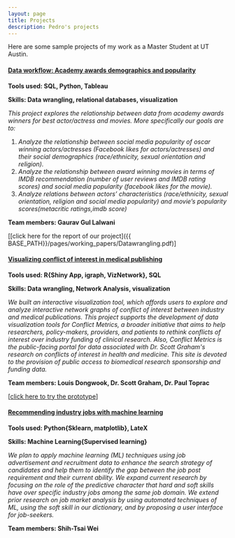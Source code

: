 ```yaml
---
layout: page
title: Projects
description: Pedro's projects
---
```


Here are some sample projects of my work as a Master Student at UT Austin.

#### <u>Data workflow: Academy awards demographics and popularity</u>
<b>Tools used: SQL, Python, Tableau</b>

<b>Skills: Data wrangling, relational databases, visualization</b>

<i>This project explores the relationship between data from academy awards winners for best actor/actress and movies. More specifically our goals are to:</i>
1. <i>Analyze the relationship between social media popularity of oscar winning actors/actresses (Facebook likes for actors/actresses) and their social demographics (race/ethnicity, sexual orientation and religion).</i>
2. <i>Analyze the relationship between award winning movies in terms of IMDB recommendation (number of user reviews and IMDB rating scores) and social media popularity (facebook likes for the movie).</i>
3. <i>Analyze relations between actors’ characteristics (race/ethnicity, sexual orientation, religion and social media popularity) and movie’s popularity scores(metacritic ratings,imdb score)</i>

<b>Team members: Gaurav Gul Lalwani </b>

[[click here for the report of our project]({{ BASE_PATH}}/pages/working_papers/Datawrangling.pdf)]

#### <u>Visualizing conflict of interest in medical publishing</u>
<b>Tools used: R{Shiny App, igraph, VizNetwork}, SQL</b>

<b>Skills: Data wrangling, Network Analysis, visualization</b>

<i>We built an interactive visualization tool, which affords users to explore and analyze interactive network graphs of conflict of interest between industry and medical publications.</i>
<i>This project supports the development of data visualization tools for Conflict Metrics, a broader initiative that aims to help researchers, policy-makers, providers, and patients to rethink conflicts of interest over industry funding of clinical research. Also, Conflict Metrics is the public-facing portal for data associated with Dr. Scott Graham's research on conflicts of interest in health and medicine. This site is devoted to the provision of public access to biomedical research sponsorship and funding data.</i>

<b>Team members: Louis Dongwook, Dr. Scott Graham, Dr. Paul Toprac </b>

[<a href="http://129.114.17.166/visnetwork/">click here to try the prototype</a>]


#### <u>Recommending industry jobs with machine learning</u>
<b> Tools used: Python{Sklearn, matplotlib}, LateX </b>

<b>Skills: Machine Learning{Supervised learning} </b>

<i>We plan to apply machine learning (ML) techniques using job advertisement and recruitment data to enhance the search strategy of candidates and help them to identify the gap between the job post requirement and their current ability. We expand current research by focusing on the role of the predictive character that hard and soft skills have over specific industry jobs among the same job domain. We extend prior research on job market analysis by using automated techniques of ML, using the soft skill in our dictionary, and by proposing a user interface for job-seekers.</i>

<b>Team members: Shih-Tsai Wei </b>


<!-- Note: this is how to write a comment in HTML. Everything in here won't show up on your webpage.-->

<!--
To increase the size of the title, use fewer # in front of the paper title.
To decrease the size of the title, use more #.
To remove the italics, remove the * before and after the description
To remove the underline from the title, remove the <u> tags (<u> and </u>)
-->
